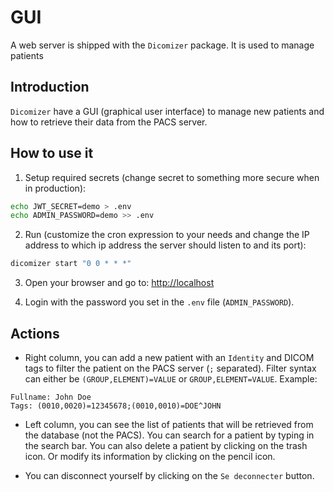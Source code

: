 # GUI

A web server is shipped with the `Dicomizer` package. It is used to manage patients

## Introduction

`Dicomizer` have a GUI (graphical user interface) to manage new patients and how to retrieve their data from the PACS server.

## How to use it

1. Setup required secrets (change secret to something more secure when in production):

```bash
echo JWT_SECRET=demo > .env
echo ADMIN_PASSWORD=demo >> .env
```

2. Run (customize the cron expression to your needs and change the IP address to which ip address the server should listen to and its port):

```bash
dicomizer start "0 0 * * *"
```

3. Open your browser and go to: <http://localhost>

4. Login with the password you set in the `.env` file (`ADMIN_PASSWORD`).

## Actions

- Right column, you can add a new patient with an `Identity` and DICOM tags to filter the patient on the PACS server (`;` separated). Filter syntax can either be `(GROUP,ELEMENT)=VALUE` or `GROUP,ELEMENT=VALUE`. Example:

```
Fullname: John Doe
Tags: (0010,0020)=12345678;(0010,0010)=DOE^JOHN
```

- Left column, you can see the list of patients that will be retrieved from the database (not the PACS). You can search for a patient by typing in the search bar. You can also delete a patient by clicking on the trash icon. Or modify its information by clicking on the pencil icon.

- You can disconnect yourself by clicking on the `Se deconnecter` button.
